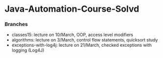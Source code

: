 # Java-Automation-Course-Solvd

### Branches

* classes15: lecture on 10/March, OOP, access level modifiers
* algorithms: lecture on 3/March, control flow statements, quicksort study
* exceptions-with-log4j: lecture on 21/March, checked exceptions with logging (Log4J) 